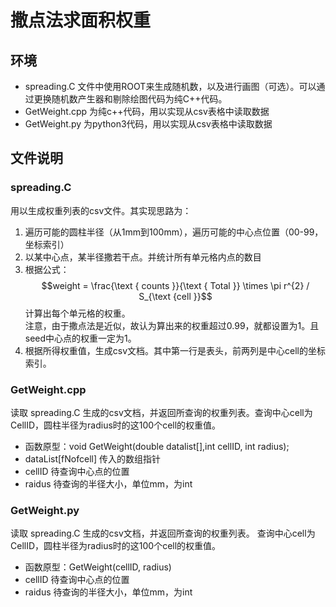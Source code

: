 # 撒点法求面积权重
## 环境
- spreading.C 文件中使用ROOT来生成随机数，以及进行画图（可选）。可以通过更换随机数产生器和剔除绘图代码为纯C++代码。  
- GetWeight.cpp 为纯c++代码，用以实现从csv表格中读取数据
- GetWeight.py 为python3代码，用以实现从csv表格中读取数据

## 文件说明
### spreading.C 
用以生成权重列表的csv文件。其实现思路为：  
1. 遍历可能的圆柱半径（从1mm到100mm），遍历可能的中心点位置（00-99，坐标索引）
2. 以某中心点，某半径撒若干点。并统计所有单元格内点的数目
3. 根据公式： $$weight = \frac{\text { counts }}{\text { Total }} \times \pi r^{2} / S_{\text {cell }}$$ 计算出每个单元格的权重。  
注意，由于撒点法是近似，故认为算出来的权重超过0.99，就都设置为1。且seed中心点的权重一定为1。
4. 根据所得权重值，生成csv文档。其中第一行是表头，前两列是中心cell的坐标索引。

### GetWeight.cpp
读取 spreading.C 生成的csv文档，并返回所查询的权重列表。查询中心cell为CellID，圆柱半径为radius时的这100个cell的权重值。  
 - 函数原型：void GetWeight(double datalist[],int cellID, int radius);
 - dataList[fNofcell] 传入的数组指针  
 - cellID 待查询中心点的位置  
 - raidus 待查询的半径大小，单位mm，为int

### GetWeight.py
读取 spreading.C 生成的csv文档，并返回所查询的权重列表。 查询中心cell为CellID，圆柱半径为radius时的这100个cell的权重值。
 - 函数原型：GetWeight(cellID, radius)
 - cellID 待查询中心点的位置  
 - raidus 待查询的半径大小，单位mm，为int